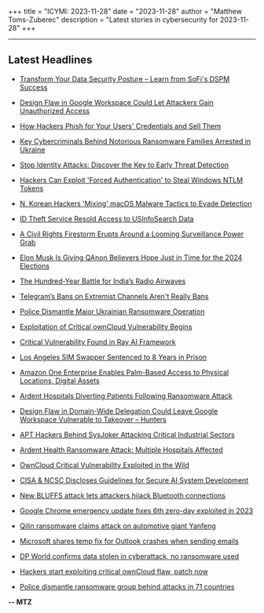 +++
title = "ICYMI: 2023-11-28"
date = "2023-11-28"
author = "Matthew Toms-Zuberec"
description = "Latest stories in cybersecurity for 2023-11-28"
+++

---------------------------------------------------------------------------
## Latest Headlines
- [Transform Your Data Security Posture – Learn from SoFi's DSPM Success](https://thehackernews.com/2023/11/transform-your-data-security-posture.html)

- [Design Flaw in Google Workspace Could Let Attackers Gain Unauthorized Access](https://thehackernews.com/2023/11/design-flaw-in-google-workspace-could.html)

- [How Hackers Phish for Your Users' Credentials and Sell Them](https://thehackernews.com/2023/11/how-hackers-phish-for-your-users.html)

- [Key Cybercriminals Behind Notorious Ransomware Families Arrested in Ukraine](https://thehackernews.com/2023/11/key-cybercriminals-behind-notorious.html)

- [Stop Identity Attacks: Discover the Key to Early Threat Detection](https://thehackernews.com/2023/11/stop-identity-attacks-discover-key-to.html)

- [Hackers Can Exploit 'Forced Authentication' to Steal Windows NTLM Tokens](https://thehackernews.com/2023/11/hackers-can-exploit-forced.html)

- [N. Korean Hackers 'Mixing' macOS Malware Tactics to Evade Detection](https://thehackernews.com/2023/11/n-korean-hackers-mixing-and-matching.html)

- [ID Theft Service Resold Access to USInfoSearch Data](https://krebsonsecurity.com/2023/11/id-theft-service-resold-access-to-usinfosearch-data/)

- [A Civil Rights Firestorm Erupts Around a Looming Surveillance Power Grab](https://www.wired.com/story/2023-ndaa-privacy-lobbying/)

- [Elon Musk Is Giving QAnon Believers Hope Just in Time for the 2024 Elections](https://www.wired.com/story/elon-musk-qanon-2024-election/)

- [The Hundred-Year Battle for India’s Radio Airwaves](https://www.wired.com/story/india-radio-elections-narendra-modi/)

- [Telegram’s Bans on Extremist Channels Aren't Really Bans](https://www.wired.com/story/telegram-hamas-channels-deplatform/)

- [Police Dismantle Major Ukrainian Ransomware Operation](https://www.securityweek.com/police-dismantle-major-ukrainian-ransomware-operation/)

- [Exploitation of Critical ownCloud Vulnerability Begins](https://www.securityweek.com/exploitation-of-critical-owncloud-vulnerability-begins/)

- [Critical Vulnerability Found in Ray AI Framework](https://www.securityweek.com/critical-vulnerability-found-in-ray-ai-framework/)

- [Los Angeles SIM Swapper Sentenced to 8 Years in Prison](https://www.securityweek.com/los-angeles-sim-swapper-sentenced-to-8-years-in-prison/)

- [Amazon One Enterprise Enables Palm-Based Access to Physical Locations, Digital Assets](https://www.securityweek.com/amazon-one-enterprise-enables-palm-based-access-to-physical-locations-digital-assets/)

- [Ardent Hospitals Diverting Patients Following Ransomware Attack](https://www.securityweek.com/ardent-hospitals-diverting-patients-following-ransomware-attack/)

- [Design Flaw in Domain-Wide Delegation Could Leave Google Workspace Vulnerable to Takeover – Hunters](https://cybersecuritynews.com/design-flaw-in-domain-wide-delegation/)

- [APT Hackers Behind SysJoker Attacking Critical Industrial Sectors](https://cybersecuritynews.com/sysjoker-critical-industrial-sectors/)

- [Ardent Health Ransomware Attack: Multiple Hospitals Affected](https://cybersecuritynews.com/ardent-health-ransomware-attack/)

- [OwnCloud Critical Vulnerability Exploited in the Wild](https://cybersecuritynews.com/owncloud-critical-vulnerability/)

- [CISA & NCSC Discloses Guidelines for Secure AI System Development](https://cybersecuritynews.com/secure-ai-system-development/)

- [New BLUFFS attack lets attackers hijack Bluetooth connections](https://www.bleepingcomputer.com/news/security/new-bluffs-attack-lets-attackers-hijack-bluetooth-connections/)

- [Google Chrome emergency update fixes 6th zero-day exploited in 2023](https://www.bleepingcomputer.com/news/security/google-chrome-emergency-update-fixes-6th-zero-day-exploited-in-2023/)

- [Qilin ransomware claims attack on automotive giant Yanfeng](https://www.bleepingcomputer.com/news/security/qilin-ransomware-claims-attack-on-automotive-giant-yanfeng/)

- [Microsoft shares temp fix for Outlook crashes when sending emails](https://www.bleepingcomputer.com/news/microsoft/microsoft-shares-temp-fix-for-outlook-crashes-when-sending-emails/)

- [DP World confirms data stolen in cyberattack, no ransomware used](https://www.bleepingcomputer.com/news/security/dp-world-confirms-data-stolen-in-cyberattack-no-ransomware-used/)

- [Hackers start exploiting critical ownCloud flaw, patch now](https://www.bleepingcomputer.com/news/security/hackers-start-exploiting-critical-owncloud-flaw-patch-now/)

- [Police dismantle ransomware group behind attacks in 71 countries](https://www.bleepingcomputer.com/news/security/police-dismantle-ransomware-group-behind-attacks-in-71-countries/)

**-- MTZ**